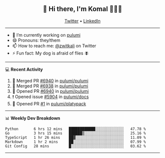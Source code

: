 <h2 align="center"> 👋 Hi there, I'm Komal 🧑🏾‍💻 </h2>
<p align="center">
    <a href="https://twitter.com/zwitkali">Twitter</a> •
    <a href="https://www.linkedin.com/in/komal-ali/">LinkedIn</a>
</p>

--------

- 🔭 I’m currently working on [pulumi](https://github.com/pulumi/pulumi)
- 😄 Pronouns: they/them
- 📫 How to reach me: [@zwitkali](https://twitter.com/zwitkali) on Twitter
- ⚡ Fun fact: My dog is afraid of flies 🪰

--------
💻 **Recent Activity**

<!--START_SECTION:activity-->
1. 🎉 Merged PR [#6940](https://github.com/pulumi/pulumi/pull/6940) in [pulumi/pulumi](https://github.com/pulumi/pulumi)
2. 🎉 Merged PR [#6938](https://github.com/pulumi/pulumi/pull/6938) in [pulumi/pulumi](https://github.com/pulumi/pulumi)
3. 💪 Opened PR [#6940](https://github.com/pulumi/pulumi/pull/6940) in [pulumi/pulumi](https://github.com/pulumi/pulumi)
4. ❗️ Opened issue [#5904](https://github.com/pulumi/docs/issues/5904) in [pulumi/docs](https://github.com/pulumi/docs)
5. 💪 Opened PR [#1](https://github.com/pulumi/platypack/pull/1) in [pulumi/platypack](https://github.com/pulumi/platypack)
<!--END_SECTION:activity-->

--------

📊 **Weekly Dev Breakdown**
<!--START_SECTION:waka-->
```text
Python       6 hrs 12 mins   ████████████░░░░░░░░░░░░░   47.78 % 
Go           3 hrs 15 mins   ██████▒░░░░░░░░░░░░░░░░░░   25.16 % 
TypeScript   1 hr 26 mins    ██▓░░░░░░░░░░░░░░░░░░░░░░   11.09 % 
Markdown     1 hr 2 mins     ██░░░░░░░░░░░░░░░░░░░░░░░   07.99 % 
Git Config   28 mins         █░░░░░░░░░░░░░░░░░░░░░░░░   03.62 % 
```
<!--END_SECTION:waka-->

--------